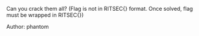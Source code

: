 Can you crack them all? (Flag is not in RITSEC{} format. Once solved, flag must be wrapped in RITSEC{})

Author: phantom